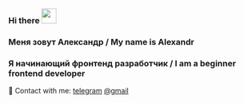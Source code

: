 ### Hi there <img src='https://media.giphy.com/media/iDOOSqoC0k3VeT9rd5/giphy.gif' width='30px'>


### Меня зовут Александр / My name is Alexandr ###
### Я начинающий фронтенд разработчик / I am a beginner frontend developer ###





📩 Contact with me: 
[telegram](https://t.me/Aleksandrn97) 
[@gmail](alexandrnemchenko97@gmail.com)




<!--
**Alexandrn97/Alexandrn97** is a ✨ _special_ ✨ repository because its `README.md` (this file) appears on your GitHub profile.

Here are some ideas to get you started:

- 🔭 I’m currently working on ...
- 🌱 I’m currently learning ...
- 👯 I’m looking to collaborate on ...
- 🤔 I’m looking for help with ...
- 💬 Ask me about ...
- 📫 How to reach me: ...
- 😄 Pronouns: ...
- ⚡ Fun fact: ...
-->
